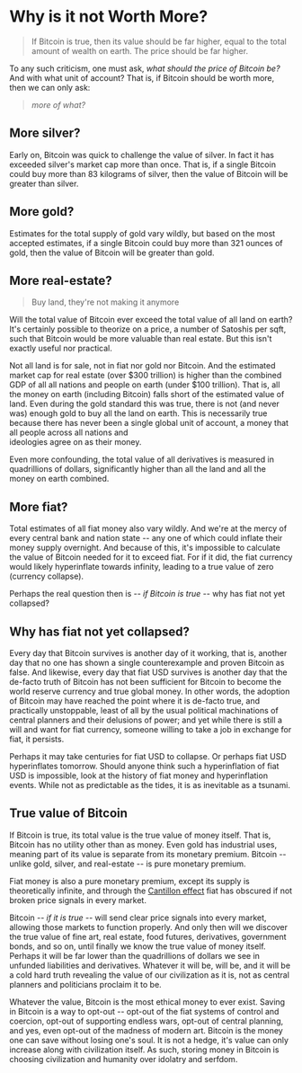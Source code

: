 # Why is it not Worth More?

> If Bitcoin is true, then
> its value should be far higher,
> equal to the total amount of
> wealth on earth.
> The price should be far higher.

To any such criticism, one must ask,
 *what should the price of Bitcoin be?*
And with what unit of account?
That is, if Bitcoin should be worth more,
 then we can only ask:

> *more of what?*




## More silver?

Early on, Bitcoin was quick to challenge
 the value of silver.
In fact it has exceeded silver's market cap
 more than once.
That is, if a single Bitcoin could buy more than
 83 kilograms of silver, then the value of
 Bitcoin will be greater than silver.




## More gold?

Estimates for the total supply of gold vary wildly,
 but based on the most accepted estimates,
 if a single Bitcoin could buy more than
 321 ounces of gold, then the value of
 Bitcoin will be greater than gold.




## More real-estate?

> Buy land, they're not making it anymore

Will the total value of Bitcoin ever exceed
 the total value of all land on earth?
It's certainly possible to theorize on
 a price, a number of Satoshis per sqft,
 such that Bitcoin would be more valuable
 than real estate.
But this isn't exactly useful nor practical.

Not all land is for sale, not in fiat nor gold
 nor Bitcoin. 
And the estimated market cap for real estate
 (over $300 trillion) 
 is higher than the combined GDP of all
 all nations and people on earth
 (under $100 trillion).
That is, all the money on earth (including
 Bitcoin) falls short of the estimated value of land.
Even during the gold standard this was true,
 there is not (and never was) enough gold
 to buy all the land on earth.
This is necessarily true because there has never
 been a single global unit of account, a money
 that all people across all nations and  
 ideologies agree on as their money.


Even more confounding, the total value of all
 derivatives is measured in quadrillions of dollars,
 significantly higher than all the land
 and all the money on earth combined.




## More fiat?

Total estimates of all fiat money also vary wildly.
And we're at the mercy of every central bank and
 nation state -- any one of which could inflate 
 their money supply overnight.
And because of this, it's impossible to
 calculate the value of Bitcoin
 needed for it to exceed fiat.
For if it did, the fiat currency would likely hyperinflate
 towards infinity, leading to a true value of zero
 (currency collapse).

Perhaps the real question then is
 *-- if Bitcoin is true --*
 why has fiat not yet collapsed?



## Why has fiat not yet collapsed?

Every day that Bitcoin survives is another
 day of it working,
 that is, another day that no one has shown a single
 counterexample and proven Bitcoin as false.
And likewise, every day that fiat USD survives
 is another day that the de-facto truth of Bitcoin 
 has not been sufficient for Bitcoin to become 
 the world reserve currency and true global
 money.
In other words, the adoption of Bitcoin may
 have reached the point where it is de-facto
 true, and practically unstoppable,
 least of all by the usual political
 machinations of central planners and their
 delusions of power;
 and yet while there is still a will and want
 for fiat currency, someone willing to take a
 job in exchange for fiat, it persists.

Perhaps it may take centuries for fiat USD to
 collapse.
Or perhaps fiat USD hyperinflates tomorrow.
Should anyone think such a hyperinflation of
 fiat USD is impossible, look at the history of
 fiat money and hyperinflation events.
While not as predictable as the tides, it is as
 inevitable as a tsunami.








## True value of Bitcoin 

If Bitcoin is true,
 its total value is the true value of money itself.
That is, Bitcoin has no utility other than 
 as money. 
Even gold has industrial uses, 
 meaning part of its value is separate 
 from its monetary premium.
Bitcoin -- unlike gold, silver, and real-estate --
 is pure monetary premium.

Fiat money is also a pure monetary premium,
 except its supply is theoretically infinite,
 and through the 
 [Cantillon effect](https://fee.org/articles/the-cantillon-effect-because-of-inflation-we-re-financing-the-financiers/)
 fiat has obscured if not broken price signals
 in every market.

Bitcoin *-- if it is true --* will send clear
 price signals into every market,
 allowing those markets to function properly.
And only then will we discover the true value of
 fine art,
 real estate,
 food futures,
 derivatives,
 government bonds,
 and so on, until finally we know
 the true value of money itself.
Perhaps it will be far lower than the quadrillions
 of dollars we see in unfunded liabilities
 and derivatives.
Whatever it will be, will be, and it will be 
 a cold hard truth revealing the value of
 our civilization as it is, not as central 
 planners and politicians proclaim it to be.


Whatever the value, Bitcoin is the most ethical
 money to ever exist.
Saving in Bitcoin is a way to opt-out --
 opt-out of the fiat systems of control
 and coercion,
 opt-out of supporting endless wars,
 opt-out of central planning, and yes, even
 opt-out of the madness of modern art.
Bitcoin is the money one can save without
 losing one's soul.
It is not a hedge, it's value can only
 increase along with civilization itself.
As such, storing money in Bitcoin is choosing
 civilization and humanity over idolatry 
 and serfdom.



